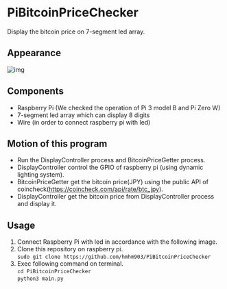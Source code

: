 # PiBitcoinPriceChecker
Display the bitcoin price on 7-segment led array.

## Appearance
![img](https://github.com/hmhm903/PiBitcoinPriceChecker/blob/master/appearance.png)

## Components
- Raspberry Pi (We checked the operation of Pi 3 model B and Pi Zero W)
- 7-segment led array which can display 8 digits
- Wire (in order to connect raspberry pi with led)

## Motion of this program
- Run the DisplayController process and BitcoinPriceGetter process. 
- DisplayController control the GPIO of raspberry pi (using dynamic lighting system). 
- BitcoinPriceGetter get the bitcoin price(JPY) using the public API of coincheck(https://coincheck.com/api/rate/btc_jpy). 
- DisplayController get the bitcoin price from DisplayController process and display it.

## Usage
1. Connect Raspberry Pi with led in accordance with the following image.
2. Clone this repository on raspberry pi.  
`sudo git clone https://github.com/hmhm903/PiBitcoinPriceChecker`
3. Exec following command on terminal.  
`cd PiBitcoinPriceChecker`  
`python3 main.py`
